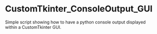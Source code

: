# CustomTkinter_ConsoleOutput_GUI
Simple script showing how to have a python console output displayed within a CustomTkinter GUI.
